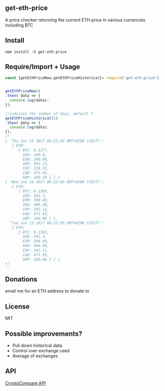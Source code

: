 ## get-eth-price
A price checker returning the current ETH price in various currencies including BTC

## Install
```
npm install -S get-eth-price
```

## Require/Import + Usage
```js
const {getEthPriceNow,getEthPriceHistorical}= require('get-eth-price');


getEthPriceNow()
.then( data => {
  console.log(data);
});

//indicate the number of days, default 7
getEthPriceHistorical(2)
.then( data => {
  console.log(data);
});
/*
{ 'Thu Jun 15 2017 06:22:03 GMT+0200 (CEST)': 
   { ETH: 
      { BTC: 0.1377,
        USD: 336.8,
        EUR: 300.06,
        AUD: 491.13,
        CHF: 338.32,
        CAD: 473.65,
        GBP: 268.28 } } }
{ 'Wed Jun 14 2017 06:22:03 GMT+0200 (CEST)': 
   { ETH: 
      { BTC: 0.1383,
        USD: 341.3,
        EUR: 308.66,
        AUD: 496.58,
        CHF: 342.11,
        CAD: 471.93,
        GBP: 269.88 } },
  'Tue Jun 13 2017 06:22:03 GMT+0200 (CEST)': 
   { ETH: 
      { BTC: 0.1383,
        USD: 341.3,
        EUR: 308.66,
        AUD: 494.58,
        CHF: 342.11,
        CAD: 471.93,
        GBP: 269.88 } } }
*/
```

## Donations
email me for an ETH address to donate to

## License
MIT

## Possible improvements?
* Pull down historical data
* Control over exchange used
* Average of exchanges




## API
[CryptoCompare API](https://min-api.cryptocompare.com/)
